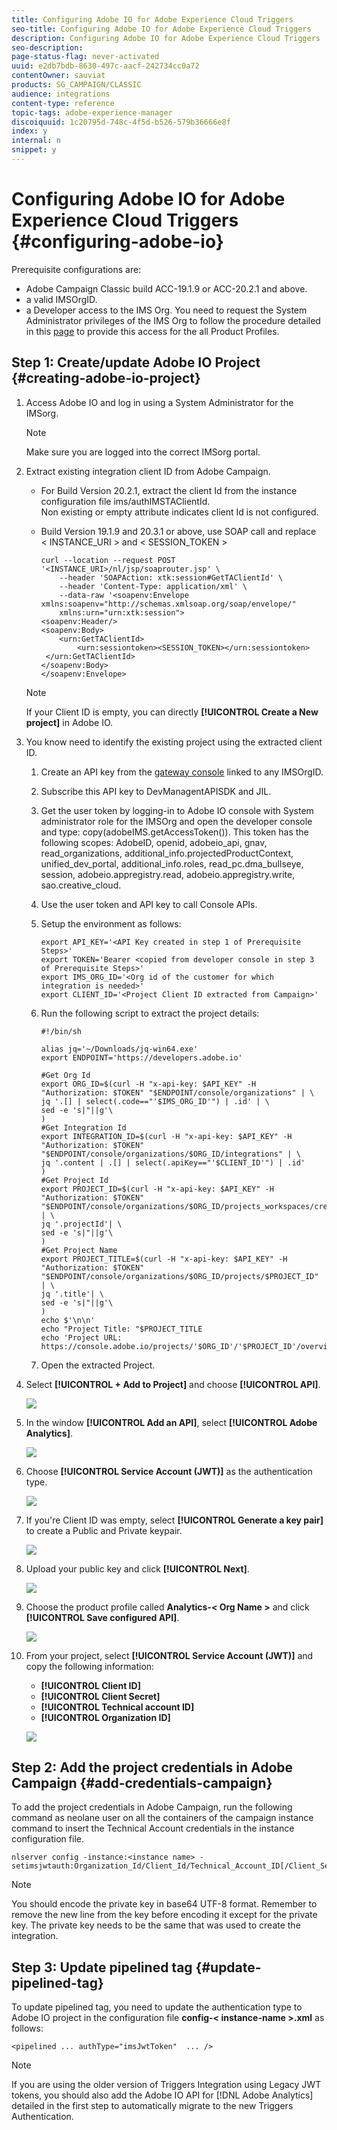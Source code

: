 ```yaml
---
title: Configuring Adobe IO for Adobe Experience Cloud Triggers
seo-title: Configuring Adobe IO for Adobe Experience Cloud Triggers
description: Configuring Adobe IO for Adobe Experience Cloud Triggers
seo-description: 
page-status-flag: never-activated
uuid: e2db7bdb-8630-497c-aacf-242734cc0a72
contentOwner: sauviat
products: SG_CAMPAIGN/CLASSIC
audience: integrations
content-type: reference
topic-tags: adobe-experience-manager
discoiquuid: 1c20795d-748c-4f5d-b526-579b36666e8f
index: y
internal: n
snippet: y
---
```


# Configuring Adobe IO for Adobe Experience Cloud Triggers {#configuring-adobe-io}

Prerequisite configurations are:

* Adobe Campaign Classic build ACC-19.1.9 or ACC-20.2.1 and above.
* a valid IMSOrgID.
* a Developer access to the IMS Org. You need to request the System Administrator privileges of the IMS Org to follow the procedure detailed in this [page](https://helpx.adobe.com/ca/enterprise/admin-guide.html/ca/enterprise/using/manage-developers.ug.html) to provide this access for the all Product Profiles.

## Step 1: Create/update Adobe IO Project {#creating-adobe-io-project}

1. Access Adobe IO and log in using a System Administrator for the IMSorg.

    >[!NOTE]
    >
    > Make sure you are logged into the correct IMSorg portal.

1. Extract existing integration client ID from Adobe Campaign.

    * For Build Version 20.2.1, extract the client Id from the instance configuration file ims/authIMSTAClientId.
    <br>Non existing or empty attribute indicates client Id is not configured.

    * Build Version 19.1.9 and 20.3.1 or above, use SOAP call and replace <&nbsp;INSTANCE_URI&nbsp;> and <&nbsp;SESSION_TOKEN&nbsp;>

        ```
        curl --location --request POST '<INSTANCE_URI>/nl/jsp/soaprouter.jsp' \
            --header 'SOAPAction: xtk:session#GetTAClientId' \
            --header 'Content-Type: application/xml' \
            --data-raw '<soapenv:Envelope xmlns:soapenv="http://schemas.xmlsoap.org/soap/envelope/" 
            xmlns:urn="urn:xtk:session">
        <soapenv:Header/>
        <soapenv:Body>
            <urn:GetTAClientId>
                <urn:sessiontoken><SESSION_TOKEN></urn:sessiontoken>
         </urn:GetTAClientId>
        </soapenv:Body>
        </soapenv:Envelope>
        ```

    >[!NOTE]
    >
    >If your Client ID is empty, you can directly **[!UICONTROL Create a New project]** in Adobe IO.

1. You know need to identify the existing project using the extracted client ID.

    1. Create an API key from the [gateway console](admin.adobe.io) linked to any IMSOrgID.
    1. Subscribe this API key to DevManagentAPISDK and JIL.
    1. Get the user token by logging-in to Adobe IO console with System administrator role for the IMSOrg and open the developer console and type: copy(adobeIMS.getAccessToken()).
    This token has the following scopes: AdobeID, openid, adobeio_api, gnav, read_organizations, additional_info.projectedProductContext, unified_dev_portal, additional_info.roles, read_pc.dma_bullseye, session, adobeio.appregistry.read, adobeio.appregistry.write, sao.creative_cloud.
    1. Use the user token and API key to call Console APIs.
    1. Setup the environment as follows:

        ```
        export API_KEY='<API Key created in step 1 of Prerequisite Steps>'
        export TOKEN='Bearer <copied from developer console in step 3 of Prerequisite Steps>'
        export IMS_ORG_ID='<Org id of the customer for which integration is needed>'
        export CLIENT_ID='<Project Client ID extracted from Campaign>'
       
        ```

    1. Run the following script to extract the project details:

        ```    
        #!/bin/sh

        alias jq='~/Downloads/jq-win64.exe'
        export ENDPOINT='https://developers.adobe.io'

        #Get Org Id
        export ORG_ID=$(curl -H "x-api-key: $API_KEY" -H "Authorization: $TOKEN" "$ENDPOINT/console/organizations" | \
        jq '.[] | select(.code=="'$IMS_ORG_ID'") | .id' | \
        sed -e 's|"||g'\
        )
        #Get Integration Id
        export INTEGRATION_ID=$(curl -H "x-api-key: $API_KEY" -H "Authorization: $TOKEN" "$ENDPOINT/console/organizations/$ORG_ID/integrations" | \
        jq '.content | .[] | select(.apiKey=="'$CLIENT_ID'") | .id'
        )
        #Get Project Id
        export PROJECT_ID=$(curl -H "x-api-key: $API_KEY" -H "Authorization: $TOKEN" "$ENDPOINT/console/organizations/$ORG_ID/projects_workspaces/credentials/$INTEGRATION_ID" | \
        jq '.projectId'| \
        sed -e 's|"||g'\
        )
        #Get Project Name
        export PROJECT_TITLE=$(curl -H "x-api-key: $API_KEY" -H "Authorization: $TOKEN" "$ENDPOINT/console/organizations/$ORG_ID/projects/$PROJECT_ID" | \
        jq '.title'| \
        sed -e 's|"||g'\
        )
        echo $'\n\n'
        echo "Project Title: "$PROJECT_TITLE
        echo 'Project URL:   https://console.adobe.io/projects/'$ORG_ID'/'$PROJECT_ID'/overview'
        ```

    1. Open the extracted Project.

1. Select **[!UICONTROL + Add to Project]** and choose **[!UICONTROL API]**.

    ![](assets/adobe_io_1.png)

1. In the window **[!UICONTROL Add an API]**, select **[!UICONTROL Adobe Analytics]**.

    ![](assets/adobe_io_2.png)

1. Choose **[!UICONTROL Service Account (JWT)]** as the authentication type.

    ![](assets/adobe_io_3.png)

1. If you're Client ID was empty, select **[!UICONTROL Generate a key pair]** to create a Public and Private keypair.

    ![](assets/adobe_io_4.png)

1. Upload your public key and click **[!UICONTROL Next]**.

    ![](assets/adobe_io_5.png)

1. Choose the product profile called **Analytics-<&nbsp;Org Name&nbsp;>** and click **[!UICONTROL Save configured API]**.

    ![](assets/adobe_io_6.png)

1. From your project, select **[!UICONTROL Service Account (JWT)]** and copy the following information:
    * **[!UICONTROL Client ID]**
    * **[!UICONTROL Client Secret]**
    * **[!UICONTROL Technical account ID]**
    * **[!UICONTROL Organization ID]**

    ![](assets/adobe_io_7.png)

## Step 2: Add the project credentials in Adobe Campaign {#add-credentials-campaign}

To add the project credentials in Adobe Campaign, run the following command as neolane user on all the containers of the campaign instance command to insert the Technical Account credentials in the instance configuration file.

```
nlserver config -instance:<instance name> -setimsjwtauth:Organization_Id/Client_Id/Technical_Account_ID[/Client_Secret[/Base64_encoded_Private_Key]]
```

>[!NOTE]
>
>You should encode the private key in base64 UTF-8 format. Remember to remove the new line from the key before encoding it except for the private key. The private key needs to be the same that was used to create the integration.

## Step 3: Update pipelined tag {#update-pipelined-tag}

To update pipelined tag, you need to update the authentication type to Adobe IO project in the configuration file **config-<&nbsp;instance-name&nbsp;>.xml** as follows:

```
<pipelined ... authType="imsJwtToken"  ... />
```

>[!NOTE]
>
>If you are using the older version of Triggers Integration using Legacy JWT tokens, you should also add the Adobe IO API for [!DNL Adobe Analytics] detailed in the first step to automatically migrate to the new Triggers Authentication.
